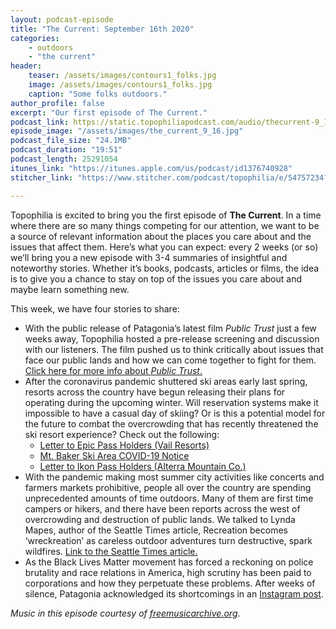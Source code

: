 ```yaml
---
layout: podcast-episode
title: "The Current: September 16th 2020"
categories:
    - outdoors
    - "the current"
header:
    teaser: /assets/images/contours1_folks.jpg
    image: /assets/images/contours1_folks.jpg
    caption: "Some folks outdoors."
author_profile: false
excerpt: "Our first episode of The Current."
podcast_link: https://static.topophiliapodcast.com/audio/thecurrent-9_13.mp3
episode_image: "/assets/images/the_current_9_16.jpg"
podcast_file_size: "24.1MB"
podcast_duration: "19:51"
podcast_length: 25291054
itunes_link: "https://itunes.apple.com/us/podcast/id1376740928"
stitcher_link: "https://www.stitcher.com/podcast/topophilia/e/54757234?autoplay=true"

---
```


Topophilia is excited to bring you the first episode of **The Current**. In a time where there are so many things competing for our attention, we want to be a source of relevant information about the places you care about and the issues that affect them. Here’s what you can expect: every 2 weeks (or so) we’ll bring you a new episode with 3-4 summaries of insightful and noteworthy stories. Whether it’s books, podcasts, articles or films, the idea is to give you a chance to stay on top of the issues you care about and maybe learn something new.

This week, we have four stories to share:

* With the public release of Patagonia’s latest film *Public Trust* just a few weeks away, Topophilia hosted a pre-release screening and discussion with our listeners. The film pushed us to think critically about issues that face our public lands and how we can come together to fight for them. [Click here for more info about *Public Trust*.](https://www.patagonia.com/films/public-trust/)
* After the coronavirus pandemic shuttered ski areas early last spring, resorts across the country have begun releasing their plans for operating during the upcoming winter. Will reservation systems make it impossible to have a casual day of skiing? Or is this a potential model for the future to combat the overcrowding that has recently threatened the ski resort experience? Check out the following:
  * [Letter to Epic Pass Holders (Vail Resorts)](http://news.vailresorts.com/corporate/vailresorts/winter-operating-plan-2020-letter.htm)
  * [Mt. Baker Ski Area COVID-19 Notice](https://www.mtbaker.us/ski-area-info/covid-19-notice)
  * [Letter to Ikon Pass Holders (Alterra Mountain Co.)](https://www.alterramtnco.com/news/2020/09/14/statement-from-alterra-mountain-company-ceo-rusty-gregory-on-20-21-winter)
* With the pandemic making most summer city activities like concerts and farmers markets prohibitive, people all over the country are spending unprecedented amounts of time outdoors. Many of them are first time campers or hikers, and there have been reports across the west of overcrowding and destruction of public lands. We talked to Lynda Mapes, author of the Seattle Times article, Recreation becomes ‘wreckreation’ as careless outdoor adventures turn destructive, spark wildfires. [Link to the Seattle Times article.](https://www.seattletimes.com/seattle-news/environment/recreation-becomes-wreckreation-as-careless-outdoor-adventures-turn-destructive-spark-wildfires/)
* As the Black Lives Matter movement has forced a reckoning on police brutality and race relations in America, high scrutiny has been paid to corporations and how they perpetuate these problems. After weeks of silence, Patagonia acknowledged its shortcomings in an [Instagram post](https://www.instagram.com/p/CEuOw-AnVcQ/).

*Music in this episode courtesy of [freemusicarchive.org](https://www.freemusicarchive.org)*.

